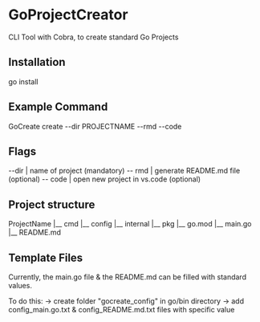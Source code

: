 # GoProjectCreator

CLI Tool with Cobra, to create standard Go Projects

## Installation
go install 

## Example Command
GoCreate create --dir PROJECTNAME --rmd --code 

## Flags 
--dir | name of project (mandatory)
-- rmd | generate README.md file (optional)
-- code | open new project in vs.code (optional)

## Project structure
ProjectName
|__ cmd
|__ config
|__ internal
|__ pkg
|__ go.mod
|__ main.go
|__ README.md

## Template Files
Currently, the main.go file & the README.md can be filled with standard values.

To do this:
-> create folder "gocreate_config" in go/bin directory
-> add config_main.go.txt & config_README.md.txt files with specific value 